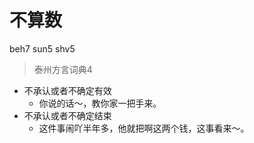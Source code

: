 # 不算数
beh7 sun5 shv5
> 泰州方言词典4
- 不承认或者不确定有效
  - 你说的话～，教你家一把手来。
- 不承认或者不确定结束
  - 这件事闹吖半年多，他就把啊这两个钱，这事看来～。
